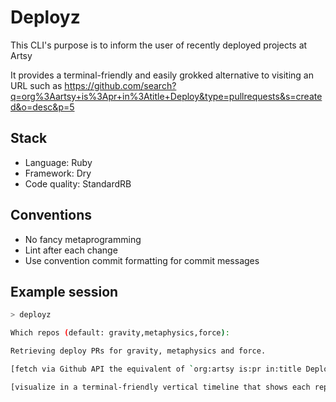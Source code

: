# Deployz

This CLI's purpose is to inform the user of recently deployed projects at Artsy

It provides a terminal-friendly and easily grokked alternative to visiting an URL such as https://github.com/search?q=org%3Aartsy+is%3Apr+in%3Atitle+Deploy&type=pullrequests&s=created&o=desc&p=5

## Stack

- Language: Ruby
- Framework: Dry
- Code quality: StandardRB

## Conventions

- No fancy metaprogramming
- Lint after each change
- Use convention commit formatting for commit messages

## Example session

```sh
> deployz

Which repos (default: gravity,metaphysics,force):

Retrieving deploy PRs for gravity, metaphysics and force.

[fetch via Github API the equivalent of `org:artsy is:pr in:title Deploy` sorted by reverse chron, for the last week]

[visualize in a terminal-friendly vertical timeline that shows each repo in its own color and column, with some kind of marker to indicate when it was deployed]
```
